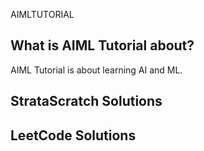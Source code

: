 AIMLTUTORIAL 

## What is AIML Tutorial about?
AIML Tutorial is about learning AI and ML.

## StrataScratch Solutions

## LeetCode Solutions
